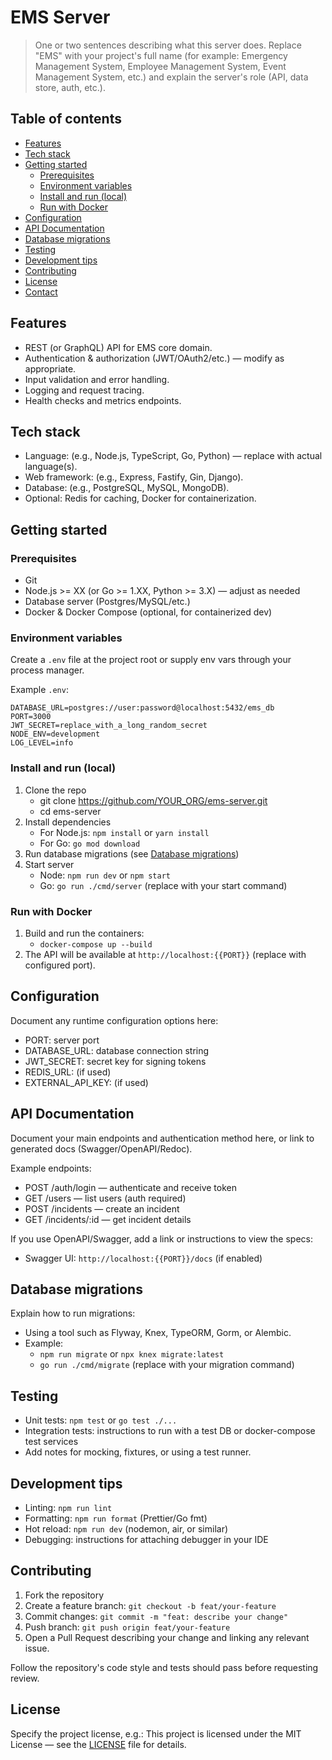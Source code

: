 # EMS Server

> One or two sentences describing what this server does. Replace "EMS" with your project's full name (for example: Emergency Management System, Employee Management System, Event Management System, etc.) and explain the server's role (API, data store, auth, etc.).

## Table of contents

- [Features](#features)
- [Tech stack](#tech-stack)
- [Getting started](#getting-started)
  - [Prerequisites](#prerequisites)
  - [Environment variables](#environment-variables)
  - [Install and run (local)](#install-and-run-local)
  - [Run with Docker](#run-with-docker)
- [Configuration](#configuration)
- [API Documentation](#api-documentation)
- [Database migrations](#database-migrations)
- [Testing](#testing)
- [Development tips](#development-tips)
- [Contributing](#contributing)
- [License](#license)
- [Contact](#contact)

## Features

- REST (or GraphQL) API for EMS core domain.
- Authentication & authorization (JWT/OAuth2/etc.) — modify as appropriate.
- Input validation and error handling.
- Logging and request tracing.
- Health checks and metrics endpoints.

## Tech stack

- Language: (e.g., Node.js, TypeScript, Go, Python) — replace with actual language(s).
- Web framework: (e.g., Express, Fastify, Gin, Django).
- Database: (e.g., PostgreSQL, MySQL, MongoDB).
- Optional: Redis for caching, Docker for containerization.

## Getting started

### Prerequisites

- Git
- Node.js >= XX (or Go >= 1.XX, Python >= 3.X) — adjust as needed
- Database server (Postgres/MySQL/etc.)
- Docker & Docker Compose (optional, for containerized dev)

### Environment variables

Create a `.env` file at the project root or supply env vars through your process manager.

Example `.env`:

```
DATABASE_URL=postgres://user:password@localhost:5432/ems_db
PORT=3000
JWT_SECRET=replace_with_a_long_random_secret
NODE_ENV=development
LOG_LEVEL=info
```

### Install and run (local)

1. Clone the repo
   - git clone https://github.com/YOUR_ORG/ems-server.git
   - cd ems-server
2. Install dependencies
   - For Node.js: `npm install` or `yarn install`
   - For Go: `go mod download`
3. Run database migrations (see [Database migrations](#database-migrations))
4. Start server
   - Node: `npm run dev` or `npm start`
   - Go: `go run ./cmd/server` (replace with your start command)

### Run with Docker

1. Build and run the containers:
   - `docker-compose up --build`
2. The API will be available at `http://localhost:{{PORT}}` (replace with configured port).

## Configuration

Document any runtime configuration options here:

- PORT: server port
- DATABASE_URL: database connection string
- JWT_SECRET: secret key for signing tokens
- REDIS_URL: (if used)
- EXTERNAL_API_KEY: (if used)

## API Documentation

Document your main endpoints and authentication method here, or link to generated docs (Swagger/OpenAPI/Redoc).

Example endpoints:

- POST /auth/login — authenticate and receive token
- GET /users — list users (auth required)
- POST /incidents — create an incident
- GET /incidents/:id — get incident details

If you use OpenAPI/Swagger, add a link or instructions to view the specs:

- Swagger UI: `http://localhost:{{PORT}}/docs` (if enabled)

## Database migrations

Explain how to run migrations:

- Using a tool such as Flyway, Knex, TypeORM, Gorm, or Alembic.
- Example:
  - `npm run migrate` or `npx knex migrate:latest`
  - `go run ./cmd/migrate` (replace with your migration command)

## Testing

- Unit tests: `npm test` or `go test ./...`
- Integration tests: instructions to run with a test DB or docker-compose test services
- Add notes for mocking, fixtures, or using a test runner.

## Development tips

- Linting: `npm run lint`
- Formatting: `npm run format` (Prettier/Go fmt)
- Hot reload: `npm run dev` (nodemon, air, or similar)
- Debugging: instructions for attaching debugger in your IDE

## Contributing

1. Fork the repository
2. Create a feature branch: `git checkout -b feat/your-feature`
3. Commit changes: `git commit -m "feat: describe your change"`
4. Push branch: `git push origin feat/your-feature`
5. Open a Pull Request describing your change and linking any relevant issue.

Follow the repository's code style and tests should pass before requesting review.

## License

Specify the project license, e.g.:
This project is licensed under the MIT License — see the [LICENSE](LICENSE) file for details.
